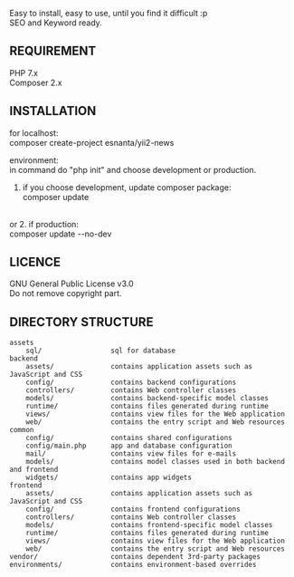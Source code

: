 Easy to  install, easy to use, until you find it difficult :p <br>
SEO and Keyword ready.

REQUIREMENT
-------------------
PHP 7.x <br>
Composer 2.x <br>

INSTALLATION
-------------------
for localhost: <br>
composer create-project esnanta/yii2-news

environment:<br>
in command do "php init" and choose development or production.<br>
1. if you choose development, update composer package:<br>
composer update<br>
<br>
or 2. if production:<br>
composer update --no-dev<br>


LICENCE
-------------------
GNU General Public License v3.0 <br>
Do not remove copyright part.   
    

DIRECTORY STRUCTURE
-------------------

```
assets
    sql/                 sql for database
backend
    assets/              contains application assets such as JavaScript and CSS
    config/              contains backend configurations
    controllers/         contains Web controller classes
    models/              contains backend-specific model classes
    runtime/             contains files generated during runtime
    views/               contains view files for the Web application
    web/                 contains the entry script and Web resources
common
    config/              contains shared configurations
    config/main.php      app and database configuration
    mail/                contains view files for e-mails
    models/              contains model classes used in both backend and frontend
    widgets/             contains app widgets   
frontend
    assets/              contains application assets such as JavaScript and CSS
    config/              contains frontend configurations
    controllers/         contains Web controller classes
    models/              contains frontend-specific model classes
    runtime/             contains files generated during runtime
    views/               contains view files for the Web application
    web/                 contains the entry script and Web resources
vendor/                  contains dependent 3rd-party packages
environments/            contains environment-based overrides
```
